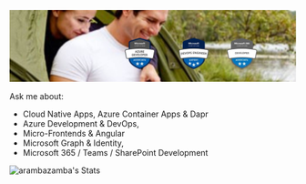 ![header](_images/header.jpg)

Ask me about: 

- Cloud Native Apps, Azure Container Apps & Dapr
- Azure Development & DevOps, 
- Micro-Frontends & Angular 
- Microsoft Graph & Identity,
- Microsoft 365 / Teams / SharePoint Development

![arambazamba's Stats](https://github-readme-stats.vercel.app/api?username=arambazamba&theme=vue-dark&show_icons=true&hide_border=true&count_private=true)
